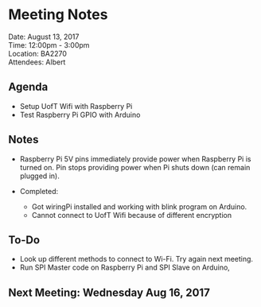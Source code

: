 # Meeting Notes

Date:  August 13, 2017  
Time:  12:00pm - 3:00pm  
Location:  BA2270  
Attendees:  Albert

## Agenda
- Setup UofT Wifi with Raspberry Pi
- Test Raspberry Pi GPIO with Arduino


## Notes
- Raspberry Pi 5V pins immediately provide power when Raspberry Pi is turned on. Pin stops providing power when Pi shuts down (can remain plugged in).

- Completed:
  - Got wiringPi installed and working with blink program on Arduino.
  - Cannot connect to UofT Wifi because of different encryption  

## To-Do
  - Look up different methods to connect to Wi-Fi. Try again next meeting.
  - Run SPI Master code on Raspberry Pi and SPI Slave on Arduino, 

## Next Meeting: Wednesday Aug 16, 2017
